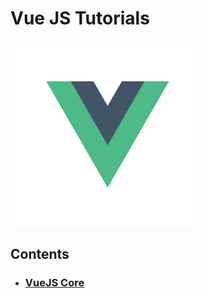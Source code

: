 # Vue JS Tutorials
<div style="height:300px; width: 300px;" align="center">
    <img src="https://github.com/CharlesRajendran/vue-js-tuts/blob/master/images/vuelogo.png">
</div>

## Contents
- ### [VueJS Core](https://github.com/CharlesRajendran/vue-js-tuts/blob/master/VueCore.md)
